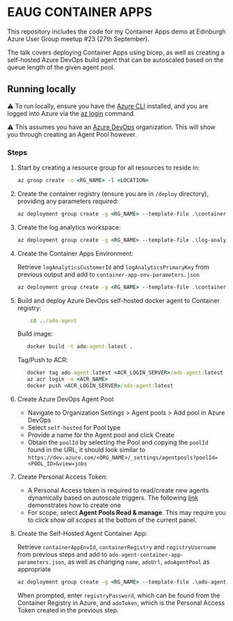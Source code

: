 # EAUG CONTAINER APPS

This repository includes the code for my Container Apps demo at Edinburgh Azure User Group meetup #23 (27th September).

The talk covers deploying Container Apps using bicep, as well as creating a self-hosted Azure DevOps build agent that can be autoscaled based on the queue length of the given agent pool.

## Running locally

:warning: To run locally, ensure you have the [Azure CLI](https://learn.microsoft.com/en-us/cli/azure/install-azure-cli) installed, and you are logged into Azure via the [az login](https://learn.microsoft.com/en-us/cli/azure/reference-index?view=azure-cli-latest#az-login) command.

:warning: This assumes you have an [Azure DevOps](https://azure.microsoft.com/en-us/products/devops/) organization. This will show you through creating an Agent Pool however.

### Steps

1. Start by creating a resource group for all resources to reside in:

   ```cmd
   az group create -n <RG_NAME> -l <LOCATION>
   ```

2. Create the container registry (ensure you are in `/deploy` directory), providing any parameters required:

   ```cmd
   az deployment group create -g <RG_NAME> --template-file .\container-registry.bicep
   ```

3. Create the log analytics workspace:

   ```cmd
   az deployment group create -g <RG_NAME> --template-file .\log-analytics.bicep
   ```

4. Create the Container Apps Environment:

   Retrieve `logAnalyticsCustomerId` and `logAnalyticsPrimaryKey` from previous output and add to `container-app-env-parameters.json`

   ```cmd
   az deployment group create -g <RG_NAME> --template-file .\container-app-env.bicep --parameters container-app-env-parameters.json
   ```

5. Build and deploy Azure DevOps self-hosted docker agent to Container registry:

   ```cmd
       cd ../ado-agent
   ```

   Build image:

   ```cmd
      docker build -t ado-agent:latest .
   ```

   Tag/Push to ACR:

   ```cmd
      docker tag ado-agent:latest <ACR_LOGIN_SERVER>/ado-agent:latest
      az acr login -n <ACR_NAME>
      docker push <ACR_LOGIN_SERVER>/ado-agent:latest
   ```

6. Create Azure DevOps Agent Pool:

   - Navigate to Organization Settings > Agent pools > Add pool in Azure DevOps
   - Select `self-hosted` for Pool type
   - Provide a name for the Agent pool and click Create
   - Obtain the `poolId` by selecting the Pool and copying the `poolId` found in the URL, it should look similar to `https://dev.azure.com/<ORG_NAME>/_settings/agentpools?poolId=<POOL_ID>&view=jobs`

7. Create Personal Access Token:

   - A Personal Access token is required to read/create new agents dynamically based on autoscale triggers. The following [link](https://learn.microsoft.com/en-us/azure/devops/organizations/accounts/use-personal-access-tokens-to-authenticate?view=azure-devops&tabs=Windows) demonstrates how to create one
   - For scope, select **Agent Pools Read & manage**. This may require you to click _show all scopes_ at the bottom of the current panel.

8. Create the Self-Hosted Agent Container App:

   Retrieve `containerAppEnvId`, `containerRegistry` and `registryUsername` from previous steps and add to `ado-agent-container-app-parameters.json`, as well as changing `name`, `adoUrl`, `adoAgentPool` as appropriate

   ```cmd
   az deployment group create -g <RG_NAME> --template-file .\ado-agent-container-app.bicep --parameters ado-agent-container-app-parameters.json
   ```

   When prompted, enter `registryPassword`, which can be found from the Container Registry in Azure, and `adoToken`, which is the Personal Access Token created in the previous step.
